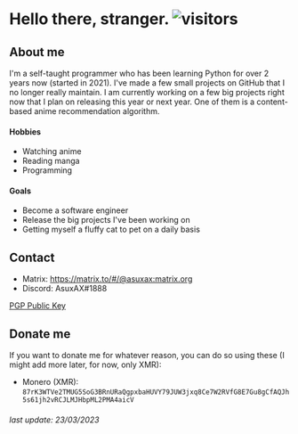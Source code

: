# Hello there, stranger. ![visitors](https://visitor-badge.laobi.icu/badge?page_id=AsuxAX)
## About me
I'm a self-taught programmer who has been learning Python for over 2 years now (started in 2021).
I've made a few small projects on GitHub that I no longer really maintain. I am currently working on a few big projects right now that I plan on releasing this year or next year. One of them is a content-based anime recommendation algorithm.

#### Hobbies
- Watching anime 
- Reading manga
- Programming


#### Goals
- Become a software engineer
- Release the big projects I've been working on
- Getting myself a fluffy cat to pet on a daily basis

## Contact
- Matrix: https://matrix.to/#/@asuxax:matrix.org
- Discord: AsuxAX#1888

[PGP Public Key](asuxax_0xAF52AF36_public.asc)


## Donate me
If you want to donate me for whatever reason, you can do so using these (I might add more later, for now, only XMR):
- Monero (XMR): `87rK3WTVe2TMUG5SoG3BRnURaQgpxbaHUVY79JUW3jxq8Ce7W2RVfG8E7Gu8gCfAQJh5s61jh2vRCJLMJHbpML2PMA4aicV`

###### last update: 23/03/2023

